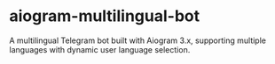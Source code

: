 # aiogram-multilingual-bot
A multilingual Telegram bot built with Aiogram 3.x, supporting multiple languages with dynamic user language selection.
